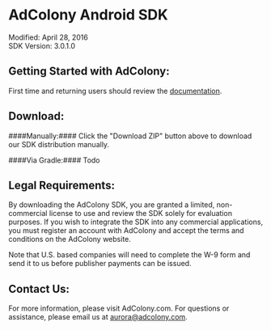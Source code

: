 AdColony Android SDK
==================================
Modified: April 28, 2016<br>
SDK Version: 3.0.1.0

Getting Started with AdColony:
----------------------------------
First time and returning users should review the [documentation](https://github.com/AdColony/AdColony-Android-SDK-3/wiki).

Download:
----------------------------------
####Manually:####
Click the "Download ZIP" button above to download our SDK distribution manually.

####Via Gradle:####
Todo

Legal Requirements:
----------------------------------
By downloading the AdColony SDK, you are granted a limited, non-commercial license to use and review the SDK solely for evaluation purposes.  If you wish to integrate the SDK into any commercial applications, you must register an account with AdColony and accept the terms and conditions on the AdColony website.

Note that U.S. based companies will need to complete the W-9 form and send it to us before publisher payments can be issued.


Contact Us:
----------------------------------
For more information, please visit AdColony.com. For questions or assistance, please email us at aurora@adcolony.com.
